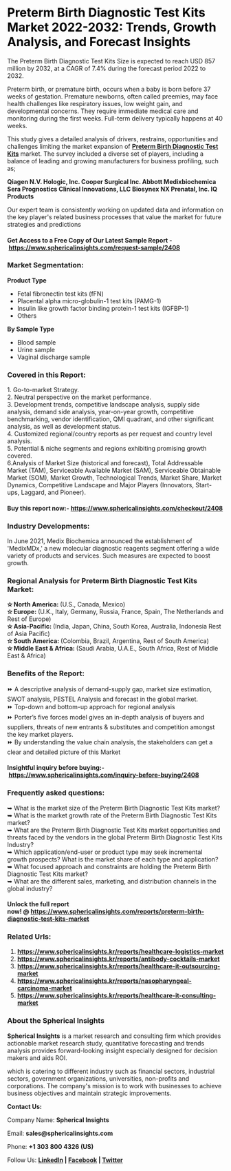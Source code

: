 <div class="content-body__description">
<h1><span style="color: #000000;">Preterm Birth Diagnostic Test Kits Market 2022-2032: Trends, Growth Analysis, and Forecast Insights</span></h1>
<div class="content-body__description">The Preterm Birth Diagnostic Test Kits Size is expected to reach USD 857 million by 2032, at a CAGR of 7.4% during the forecast period 2022 to 2032.</div>
<div class="content-body__detail">
<section id="section_0" class="entry fr-view">
<p>Preterm birth, or premature birth, occurs when a baby is born before 37 weeks of gestation. Premature newborns, often called preemies, may face health challenges like respiratory issues, low weight gain, and developmental concerns. They require immediate medical care and monitoring during the first weeks. Full-term delivery typically happens at 40 weeks.</p>
<p>This study gives a detailed analysis of drivers, restrains, opportunities and challenges limiting the market expansion of&nbsp;<strong><a href="https://www.sphericalinsights.com/reports/preterm-birth-diagnostic-test-kits-market" target="_blank" rel="noopener">Preterm Birth Diagnostic Test Kits</a></strong>&nbsp;market. The survey included a diverse set of players, including a balance of leading and growing manufacturers for business profiling, such as;</p>
<p><strong>Qiagen N.V. Hologic, Inc. Cooper Surgical Inc. Abbott Medixbiochemica Sera Prognostics Clinical Innovations, LLC Biosynex NX Prenatal, Inc. IQ Products</strong></p>
<p>Our expert team is consistently working on updated data and information on the key player's related business processes that value the market for future strategies and predictions</p>
<h4><strong>Get Access to a Free Copy of Our Latest Sample Report -&nbsp;<a href="https://www.sphericalinsights.com/request-sample/2408" target="_blank" rel="noopener">https://www.sphericalinsights.com/request-sample/2408</a></strong></h4>
<h3><strong>Market Segmentation:</strong></h3>
<p><strong>Product Type</strong></p>
<ul>
<li>Fetal fibronectin test kits (fFN)</li>
<li>Placental alpha micro-globulin-1 test kits (PAMG-1)</li>
<li>Insulin like growth factor binding protein-1 test kits (IGFBP-1)</li>
<li>Others</li>
</ul>
<p><strong>By Sample Type</strong></p>
<ul>
<li>Blood sample</li>
<li>Urine sample</li>
<li>Vaginal discharge sample</li>
</ul>
<h3>Covered in this Report:</h3>
<p>1. Go-to-market Strategy.<br />2. Neutral perspective on the market performance.<br />3. Development trends, competitive landscape analysis, supply side analysis, demand side analysis, year-on-year growth, competitive benchmarking, vendor identification, QMI quadrant, and other significant analysis, as well as development status.<br />4. Customized regional/country reports as per request and country level analysis.<br />5. Potential &amp; niche segments and regions exhibiting promising growth covered.<br />6.Analysis of Market Size (historical and forecast), Total Addressable Market (TAM), Serviceable Available Market (SAM), Serviceable Obtainable Market (SOM), Market Growth, Technological Trends, Market Share, Market Dynamics, Competitive Landscape and Major Players (Innovators, Start-ups, Laggard, and Pioneer).</p>
<h4>Buy this report now:-&nbsp;<a href="https://www.sphericalinsights.com/checkout/2408" target="_blank" rel="noopener">https://www.sphericalinsights.com/checkout/2408</a></h4>
<h3>Industry Developments:</h3>
<p>In June 2021, Medix Biochemica announced the establishment of 'MedixMDx,' a new molecular diagnostic reagents segment offering a wide variety of products and services. Such measures are expected to boost growth.</p>
<h3><strong>Regional Analysis for Preterm Birth Diagnostic Test Kits Market:</strong></h3>
<p><strong>✫ North America:&nbsp;</strong>(U.S., Canada, Mexico)<br /><strong>✫ Europe:&nbsp;</strong>(U.K., Italy, Germany, Russia, France, Spain, The Netherlands and Rest of Europe)<br /><strong>✫ Asia-Pacific:&nbsp;</strong>(India, Japan, China, South Korea, Australia, Indonesia Rest of Asia Pacific)<br /><strong>✫ South America:&nbsp;</strong>(Colombia, Brazil, Argentina, Rest of South America)<br /><strong>✫ Middle East &amp; Africa:&nbsp;</strong>(Saudi Arabia, U.A.E., South Africa, Rest of Middle East &amp; Africa)</p>
<h3>Benefits of the Report:</h3>
<p>⏩ A descriptive analysis of demand-supply gap, market size estimation, SWOT analysis, PESTEL Analysis and forecast in the global market.<br />⏩ Top-down and bottom-up approach for regional analysis<br />⏩ Porter&rsquo;s five forces model gives an in-depth analysis of buyers and suppliers, threats of new entrants &amp; substitutes and competition amongst the key market players.<br />⏩ By understanding the value chain analysis, the stakeholders can get a clear and detailed picture of this Market</p>
<h4>Insightful inquiry before buying:-&nbsp;<a href="https://www.sphericalinsights.com/inquiry-before-buying/2408" target="_blank" rel="noopener">https://www.sphericalinsights.com/inquiry-before-buying/2408</a></h4>
<h3>Frequently asked questions:</h3>
<p>➥ What is the market size of the Preterm Birth Diagnostic Test Kits market?<br />➥ What is the market growth rate of the Preterm Birth Diagnostic Test Kits market?<br />➥ What are the Preterm Birth Diagnostic Test Kits market opportunities and threats faced by the vendors in the global Preterm Birth Diagnostic Test Kits Industry?<br />➥ Which application/end-user or product type may seek incremental growth prospects? What is the market share of each type and application?<br />➥ What focused approach and constraints are holding the Preterm Birth Diagnostic Test Kits market?<br />➥ What are the different sales, marketing, and distribution channels in the global industry?</p>
<h4>Unlock the full report now!&nbsp;@&nbsp;<strong><a href="https://www.sphericalinsights.com/reports/preterm-birth-diagnostic-test-kits-market" target="_blank" rel="noopener">https://www.sphericalinsights.com/reports/preterm-birth-diagnostic-test-kits-market</a></strong></h4>
<h3><strong>Related Urls:</strong></h3>
<ol>
<li><strong><a href="https://www.sphericalinsights.kr/reports/healthcare-logistics-market">https://www.sphericalinsights.kr/reports/healthcare-logistics-market</a></strong></li>
<li><strong><a href="https://www.sphericalinsights.kr/reports/antibody-cocktails-market">https://www.sphericalinsights.kr/reports/antibody-cocktails-market</a></strong></li>
<li><strong><a href="https://www.sphericalinsights.kr/reports/healthcare-it-outsourcing-market">https://www.sphericalinsights.kr/reports/healthcare-it-outsourcing-market</a></strong></li>
<li><strong><a href="https://www.sphericalinsights.kr/reports/nasopharyngeal-carcinoma-market">https://www.sphericalinsights.kr/reports/nasopharyngeal-carcinoma-market</a></strong></li>
<li><strong><a href="https://www.sphericalinsights.kr/reports/healthcare-it-consulting-market">https://www.sphericalinsights.kr/reports/healthcare-it-consulting-market</a>&nbsp;<br /></strong></li>
</ol>
<h3><strong>About the Spherical Insights</strong></h3>
<p><strong>Spherical Insights</strong>&nbsp;is a market research and consulting firm which provides actionable market research study, quantitative forecasting and trends analysis provides forward-looking insight especially designed for decision makers and aids ROI.</p>
<p>which is catering to different industry such as financial sectors, industrial sectors, government organizations, universities, non-profits and corporations. The company's mission is to work with businesses to achieve business objectives and maintain strategic improvements.</p>
<p><strong>Contact Us:</strong></p>
<p>Company Name:&nbsp;<strong>Spherical Insights</strong></p>
<p>Email:&nbsp;<strong>sales@sphericalinsights.com</strong></p>
<p>Phone:&nbsp;<strong>+1 303 800 4326 (US)</strong></p>
<p>Follow Us:&nbsp;<strong><a href="https://www.linkedin.com/company/spherical-insight/"><u>LinkedIn</u></a>&nbsp;|&nbsp;<a href="https://www.facebook.com/sphericalinsights22"><u>Facebook</u></a>&nbsp;|&nbsp;<a href="https://twitter.com/SInsights_US"><u>Twitter</u></a></strong></p>
</section>
</div>
</div>
